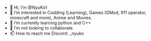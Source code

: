 - 👋 Hi, I’m @NyuKo1
- 👀 I’m interested in Codding (Learning), Games (GMod, 911 operator, minecraft and more), Anime and Movies.
- 🌱 I’m currently learning python and C++
- 💞️ I’m not looking to collaborate.
- 📫 How to reach me Discord: _nyuko

<!---
NyuKo1/NyuKo1 is a ✨ special ✨ repository because its `README.md` (this file) appears on your GitHub profile.
You can click the Preview link to take a look at your changes.
--->
